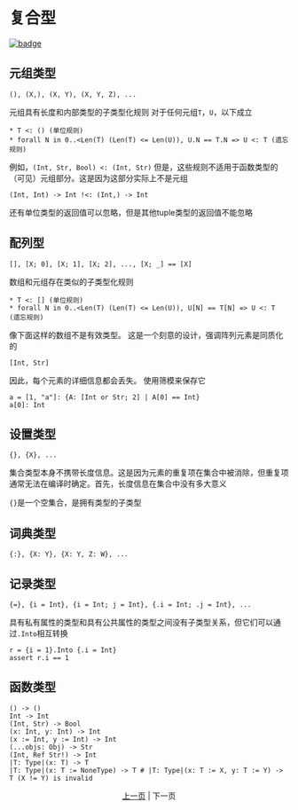 # 复合型

[![badge](https://img.shields.io/endpoint.svg?url=https%3A%2F%2Fgezf7g7pd5.execute-api.ap-northeast-1.amazonaws.com%2Fdefault%2Fsource_up_to_date%3Fowner%3Derg-lang%26repos%3Derg%26ref%3Dmain%26path%3Ddoc/EN/syntax/type/compound.md%26commit_hash%3D96b113c47ec6ca7ad91a6b486d55758de00d557d)](https://gezf7g7pd5.execute-api.ap-northeast-1.amazonaws.com/default/source_up_to_date?owner=erg-lang&repos=erg&ref=main&path=doc/EN/syntax/type/advanced.md&commit_hash=96b113c47ec6ca7ad91a6b486d55758de00d557d)

## 元组类型

```erg
(), (X,), (X, Y), (X, Y, Z), ...
```

元组具有长度和内部类型的子类型化规则
对于任何元组`T`，`U`，以下成立

```erg
* T <: () (单位规则)
* forall N in 0..<Len(T) (Len(T) <= Len(U)), U.N == T.N => U <: T (遗忘规则)
```

例如，`(Int, Str, Bool) <: (Int, Str)`
但是，这些规则不适用于函数类型的（可见）元组部分。这是因为这部分实际上不是元组

```erg
(Int, Int) -> Int !<: (Int,) -> Int
```

还有单位类型的返回值可以忽略，但是其他tuple类型的返回值不能忽略

## 配列型

```erg
[], [X; 0], [X; 1], [X; 2], ..., [X; _] == [X]
```

数组和元组存在类似的子类型化规则

```erg
* T <: [] (单位规则)
* forall N in 0..<Len(T) (Len(T) <= Len(U)), U[N] == T[N] => U <: T (遗忘规则)
```

像下面这样的数组不是有效类型。 这是一个刻意的设计，强调阵列元素是同质化的

```erg
[Int, Str]
```

因此，每个元素的详细信息都会丢失。 使用筛模来保存它

```erg
a = [1, "a"]: {A: [Int or Str; 2] | A[0] == Int}
a[0]: Int
```

## 设置类型

```erg
{}, {X}, ...
```

集合类型本身不携带长度信息。这是因为元素的重复项在集合中被消除，但重复项通常无法在编译时确定。首先，长度信息在集合中没有多大意义

`{}`是一个空集合，是拥有类型的子类型

## 词典类型

```erg
{:}, {X: Y}, {X: Y, Z: W}, ...
```

## 记录类型

```erg
{=}, {i = Int}, {i = Int; j = Int}, {.i = Int; .j = Int}, ...
```

具有私有属性的类型和具有公共属性的类型之间没有子类型关系，但它们可以通过`.Into`相互转换

```erg
r = {i = 1}.Into {.i = Int}
assert r.i == 1
```

## 函数类型

```erg
() -> ()
Int -> Int
(Int, Str) -> Bool
(x: Int, y: Int) -> Int
(x := Int, y := Int) -> Int
(...objs: Obj) -> Str
(Int, Ref Str!) -> Int
|T: Type|(x: T) -> T
|T: Type|(x: T := NoneType) -> T # |T: Type|(x: T := X, y: T := Y) -> T (X != Y) is invalid
```

<p align='center'>
    <a href='./19_bound.md'>上一页</a> | 下一页
</p>